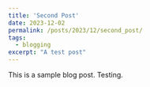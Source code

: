 ```yaml
---
title: 'Second Post'
date: 2023-12-02
permalink: /posts/2023/12/second_post/
tags:
  - blogging
excerpt: "A test post"
---
```


This is a sample blog post.
Testing.